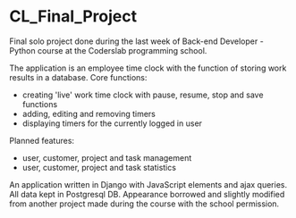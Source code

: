 # CL_Final_Project

Final solo project done during the last week of Back-end Developer - Python course at the Coderslab programming school.

The application is an employee time clock with the function of storing work results in a database.
Core functions:
<ul>
  <li>creating 'live' work time clock with pause, resume, stop and save functions
  <li>adding, editing and removing timers
  <li>displaying timers for the currently logged in user
</ul>
Planned features:
<ul>
  <li>user, customer, project and task management
  <li>user, customer, project and task statistics
</ul>

An application written in Django with JavaScript elements and ajax queries. All data kept in Postgresql DB. Appearance borrowed and slightly modified from another project made during the course with the school permission.

